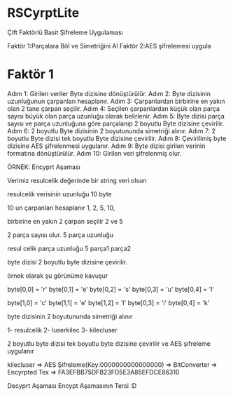 # RSCyrptLite
Çift Faktörlü Basit Şifreleme Uygulaması

Faktör 1:Parçalara Böl ve Simetriğini Al
Faktör 2:AES şifrelemesi uygula

# Faktör 1
Adım 1: Girilen veriler Byte dizisine dönüştürülür.
Adım 2: Byte dizisinin uzunluğunun çarpanları hesaplanır.
Adım 3: Çarpanlardan birbirine en yakın olan 2 tane çarpan seçilir.
Adım 4: Seçilen çarpanlardan küçük olan parça sayısı büyük olan parça uzunluğu olarak belirlenir.
Adım 5: Byte dizisi parça sayısı ve parça uzunluğuna göre parçalanıp 2 boyutlu Byte dizisine çevirilir.
Adım 6: 2 boyutlu Byte dizisinin 2 boyutununda simetriği alınır.
Adım 7: 2 boyutlu Byte dizisi tek boyutlu Byte dizisine çevirilir.
Adım 8: Çevirilimiş byte dizisine AES şifrelenmesi uygulanır.
Adım 9: Byte dizisi girilen verinin formatına dönüştürülür.
Adım 10: Girilen veri şifrelenmiş olur.

ÖRNEK:
Encyprt Aşaması

Verimiz resulcelik değerinde bir string veri olsun

resulcelik verisinin uzunluğu 10 byte

10 un çarpanları hesaplanır 1, 2, 5, 10,

birbirine en yakın 2 çarpan seçilir 2 ve 5

2 parça sayısı olur. 5 parça uzunluğu

resul   celik   parça uzunluğu 5
parça1  parça2

byte dizisi 2 boyutlu byte dizisine çevirilir.

örnek olarak şu görünüme kavuşur

byte[0,0] = 'r' byte[0,1] = 'e' byte[0,2] = 's' byte[0,3] = 'u' byte[0,4] = 'l'

byte[1,0] = 'c' byte[1,1] = 'e' byte[1,2] = 'l' byte[0,3] = 'i' byte[0,4] = 'k'

byte dizisinin 2 boyutununda simetriği alınır

1- resulcelik
2- luserkilec
3- kilecluser

2 boyutlu byte dizisi tek boyutlu byte dizisine çevirilir ve AES şifreleme uygulanır

kilecluser => AES Şifreleme(Key:0000000000000000) => BitConverter => Encyrpted Tex => FA3EFBB75DFB23FD5E3A85EFDCE86310

Decyprt Aşaması 
Encypt Aşamasının Tersi :D


